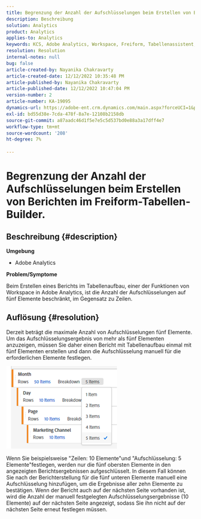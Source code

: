```yaml
---
title: Begrenzung der Anzahl der Aufschlüsselungen beim Erstellen von Berichten im Freiform-Tabellen-Builder.
description: Beschreibung
solution: Analytics
product: Analytics
applies-to: Analytics
keywords: KCS, Adobe Analytics, Workspace, Freiform, Tabellenassistent, Einschränkung
resolution: Resolution
internal-notes: null
bug: false
article-created-by: Nayanika Chakravarty
article-created-date: 12/12/2022 10:35:48 PM
article-published-by: Nayanika Chakravarty
article-published-date: 12/12/2022 10:47:04 PM
version-number: 2
article-number: KA-19095
dynamics-url: https://adobe-ent.crm.dynamics.com/main.aspx?forceUCI=1&pagetype=entityrecord&etn=knowledgearticle&id=4315ac52-6d7a-ed11-81ac-6045bd006b25
exl-id: bd55d38e-7cda-478f-8a7e-12108b2158db
source-git-commit: a87aadc46d1f5e7e5c5d537bd0e88a3a17dff4e7
workflow-type: tm+mt
source-wordcount: '208'
ht-degree: 7%

---
```


# Begrenzung der Anzahl der Aufschlüsselungen beim Erstellen von Berichten im Freiform-Tabellen-Builder.

## Beschreibung {#description}


<b>Umgebung</b>

- Adobe Analytics

<b>Problem/Symptome</b>

Beim Erstellen eines Berichts im Tabellenaufbau, einer der Funktionen von Workspace in Adobe Analytics, ist die Anzahl der Aufschlüsselungen auf fünf Elemente beschränkt, im Gegensatz zu Zeilen.


## Auflösung {#resolution}


Derzeit beträgt die maximale Anzahl von Aufschlüsselungen fünf Elemente. Um das Aufschlüsselungsergebnis von mehr als fünf Elementen anzuzeigen, müssen Sie daher einen Bericht mit Tabellenaufbau einmal mit fünf Elementen erstellen und dann die Aufschlüsselung manuell für die erforderlichen Elemente festlegen.

![](assets/936a2ca2-6ab5-ec11-983f-000d3a5d0e57.png)

Wenn Sie beispielsweise &quot;Zeilen: 10 Elemente&quot;und &quot;Aufschlüsselung: 5 Elemente&quot;festlegen, werden nur die fünf obersten Elemente in den angezeigten Berichtsergebnissen aufgeschlüsselt. In diesem Fall können Sie nach der Berichterstellung für die fünf unteren Elemente manuell eine Aufschlüsselung hinzufügen, um die Ergebnisse aller zehn Elemente zu bestätigen. Wenn der Bericht auch auf der nächsten Seite vorhanden ist, wird die Anzahl der manuell festgelegten Aufschlüsselungsergebnisse (10 Elemente) auf der nächsten Seite angezeigt, sodass Sie ihn nicht auf der nächsten Seite erneut festlegen müssen.
